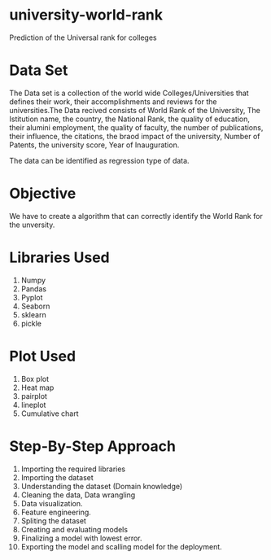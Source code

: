# university-world-rank
Prediction of the Universal rank for colleges

# Data Set
The Data set is a collection of the world wide Colleges/Universities that defines their work, their accomplishments and reviews for the universities.The Data recived consists of World Rank of the University, The Istitution name, the country, the National Rank, the quality of education, their alumini employment, the quality of faculty, the number of publications, their influence, the citations, the braod impact of the university, Number of Patents, the university score, Year of Inauguration.

The data can be identified as regression type of data.

# Objective
We have to create a algorithm that can correctly identify the World Rank for the unversity.

# Libraries Used
1. Numpy
2. Pandas
3. Pyplot
4. Seaborn
5. sklearn
6. pickle

# Plot Used
1. Box plot
2. Heat map
3. pairplot
4. lineplot
5. Cumulative chart

# Step-By-Step Approach
1. Importing the required libraries
2. Importing the dataset
3. Understanding the dataset (Domain knowledge)
4. Cleaning the data, Data wrangling
5. Data visualization.
6. Feature engineering.
7. Spliting the dataset
8. Creating and evaluating models
9. Finalizing a model with lowest error.
10. Exporting the model and scalling model for the deployment.
